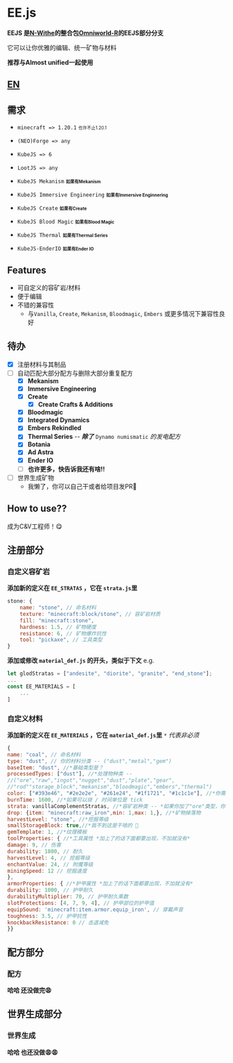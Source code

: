 # EE.js 

**EEJS 是[N-Withe](https://github.com/N-Wither)的整合包[Omniworld-R](https://github.com/N-Wither/Omniworld-R)的EEJS部分分支** 

它可以让你优雅的编辑、统一矿物与材料

**推荐与Almost unified一起使用** 

## [**EN**](https://github.com/sdjge/EE.js/blob/main/README.md)

## 需求 

- `minecraft => 1.20.1` <font size="1"> 也许不止1.20.1 </font> 

- `(NEO)Forge => any` 

- `KubeJS => 6` 

- `LootJS => any` 

- `KubeJS Mekanism` <font size="1">**如果有Mekanism** </font> 
  
- `KubeJS Immersive Engineering` <font size="1">**如果有Immersive Enginnering** </font> 
  
- `KubeJS Create` <font size="1">**如果有Create** </font> 
  
- `KubeJS Blood Magic` <font size="1">**如果有Blood Magic** </font> 
  
- `KubeJS Thermal` <font size="1">**如果有Thermal Series** </font> 

- `KubeJS-EnderIO` <font size="1">**如果有Ender IO** </font> 

## Features 
- 可自定义的容矿岩/材料 
- 便于编辑 
- 不错的兼容性  
  - 与`Vanilla`, `Create`, `Mekanism`, `Bloodmagic`, `Embers` 或更多情况下兼容性良好 

## 待办 
- [x] 注册材料与其制品 
- [ ] 自动匹配大部分配方与删除大部分重复配方 
  - [x] **Mekanism** 
  - [x] **Immersive Engineering** 
  - [x] **Create** 
    - [x] **Create Crafts & Additions** 
  - [x] **Bloodmagic** 
  - [x] **Integrated Dynamics** 
  - [x] **Embers Rekindled** 
  - [x] **Thermal Series** -- ***除了*** `Dynamo numismatic` *的发电配方* 
  - [x] **Botania**
  - [x] **Ad Astra**
  - [x] **Ender IO**
  - [ ] **也许更多，快告诉我还有啥!!** 
- [ ] 世界生成矿物 
  - 我懒了，你可以自己干或者给项目发PR🥺 

## How to use?? 

成为C&V工程师！😋 

## 注册部分 
### 自定义容矿岩 

**添加新的定义在 `EE_STRATAS` ，它在 `strata.js`里**  
```js
stone: {
	name: "stone", // 命名材料
	texture: "minecraft:block/stone", // 容矿岩材质
	fill: "minecraft:stone",
	hardness: 1.5, // 矿物硬度
	resistance: 6, // 矿物爆炸抗性
	tool: "pickaxe", // 工具类型
}
``` 
**添加或修改 `material_def.js` 的开头，类似于下文** 
e.g.
```js
let glodStratas = ["andesite", "diorite", "granite", "end_stone"];
...
const EE_MATERIALS = [
    ...
] 
``` 
### 自定义材料 
**添加新的定义在 `EE_MATERIALS` ，它在 `material_def.js`里** 
`*` *代表非必须* 
```js 
{ 
name: "coal", // 命名材料
type: "dust", // 你的材料分类 -- ("dust","metal","gem")
baseItem: "dust", //*基础类型是？
processedTypes: ["dust"], //*处理物种类 -- 
//("ore","raw","ingot","nugget","dust","plate","gear", 
//"rod""storage_block","mekanism","bloodmagic","embers","thermal") 
color: ["#393e46", "#2e2e2e", "#261e24", "#1f1721", "#1c1c1e"], //*你需要5种颜色才能正常生成材质
burnTime: 1600, //*如果可以烧 / 时间单位是 tick
strata: vanillaComplementStratas, //*容矿岩种类 -- *如果你加了"ore"类型，你需要有这条*
drop: {item: "minecraft:raw_iron",min: 1,max: 1,}, //*矿物掉落物
harvestLevel: "stone", //*挖掘等级
smallStorageBlock: true,//*我不到这是干啥的 🥺
gemTemplate: 1, //*纹理模板
toolProperties: { //*工具属性 *加上了的话下面都要出现，不加就没有*
damage: 9, // 伤害
durability: 1800, // 耐久
harvestLevel: 4, // 挖掘等级
enchantValue: 24, // 附魔等级
miningSpeed: 12 // 挖掘速度
},
armorProperties: { //*护甲属性 *加上了的话下面都要出现，不加就没有*
durability: 1000, // 护甲耐久
durabilityMultiplier: 70, // 护甲耐久乘数
slotProtections: [4, 7, 9, 4], // 护甲部位的护甲值
equipSound: 'minecraft:item.armor.equip_iron', // 穿戴声音
toughness: 3.5, // 护甲抗性
knockbackResistance: 0 // 击退减免
}}
``` 
## 配方部分 
### 配方 

**哈哈 还没做完😩** 

## 世界生成部分 
### 世界生成 

**哈哈 也还没做😩😩** 